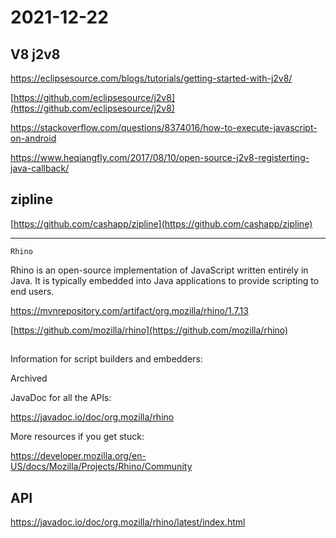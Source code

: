 # 2021-12-22

## V8 j2v8

https://eclipsesource.com/blogs/tutorials/getting-started-with-j2v8/

[https://github.com/eclipsesource/j2v8](https://github.com/eclipsesource/j2v8)

https://stackoverflow.com/questions/8374016/how-to-execute-javascript-on-android

https://www.heqiangfly.com/2017/08/10/open-source-j2v8-registerting-java-callback/

## zipline

[https://github.com/cashapp/zipline](https://github.com/cashapp/zipline)

---


`Rhino` 

Rhino is an open-source implementation of JavaScript written entirely in Java. It is typically embedded into Java applications to provide scripting to end users.


https://mvnrepository.com/artifact/org.mozilla/rhino/1.7.13

[https://github.com/mozilla/rhino](https://github.com/mozilla/rhino)

## 

Information for script builders and embedders:

Archived

JavaDoc for all the APIs:

https://javadoc.io/doc/org.mozilla/rhino

More resources if you get stuck:

https://developer.mozilla.org/en-US/docs/Mozilla/Projects/Rhino/Community

## API 

https://javadoc.io/doc/org.mozilla/rhino/latest/index.html
